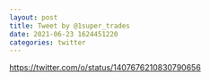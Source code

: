 ```yaml
--- 
layout: post 
title: Tweet by @1super_trades 
date: 2021-06-23 1624451220 
categories: twitter 
--- 
```

https://twitter.com/o/status/1407676210830790656
